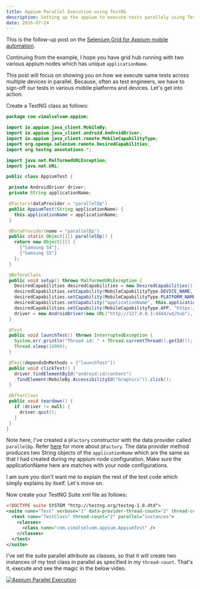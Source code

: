 ```yaml
---
title: Appium Parallel Execution using TestNG
description: Setting up the appium to execute tests parallely using TestNG and Selenium Grid
date: 2016-07-24
---
```


This is the follow-up post on the [Selenium Grid for Appium mobile automation](../selenium-grid-for-appium-mobile-automation).

Continuing from the example, I hope you have grid hub running with two various appium nodes which has unique `applicationName`.

This post will focus on showing you on how we execute same tests across multiple devices in parallel. Because, often as test engineers, we have to sign-off our tests in various mobile platforms and devices. Let's get into action.

Create a TestNG class as follows:

```java
package com.vimalselvam.appium;

import io.appium.java_client.MobileBy;
import io.appium.java_client.android.AndroidDriver;
import io.appium.java_client.remote.MobileCapabilityType;
import org.openqa.selenium.remote.DesiredCapabilities;
import org.testng.annotations.*;

import java.net.MalformedURLException;
import java.net.URL;

public class AppiumTest {

 private AndroidDriver driver;
 private String applicationName;

 @Factory(dataProvider = "parallelDp")
 public AppiumTest(String applicationName) {
   this.applicationName = applicationName;
 }

 @DataProvider(name = "parallelDp")
 public static Object[][] parallelDp() {
   return new Object[][] {
     {"Samsung S4"},
     {"Samsung S5"}
   };
 }

 @BeforeClass
 public void setup() throws MalformedURLException {
   DesiredCapabilities desiredCapabilities = new DesiredCapabilities();
   desiredCapabilities.setCapability(MobileCapabilityType.DEVICE_NAME, "ANDROID");
   desiredCapabilities.setCapability(MobileCapabilityType.PLATFORM_NAME, "ANDROID");
   desiredCapabilities.setCapability("applicationName", this.applicationName);
   desiredCapabilities.setCapability(MobileCapabilityType.APP, "https://github.com/appium/java-client/raw/master/src/test/java/io/appium/java_client/ApiDemos-debug.apk");
   driver = new AndroidDriver(new URL("http://127.0.0.1:4444/wd/hub"), desiredCapabilities);
 }

 @Test
 public void launchTest() throws InterruptedException {
   System.err.println("Thread id: " + Thread.currentThread().getId());
   Thread.sleep(10000);
 }

 @Test(dependsOnMethods = {"launchTest"})
 public void clickTest() {
   driver.findElementById("android:id/content")
   .findElement(MobileBy.AccessibilityId("Graphics")).click();
 }

 @AfterClass
 public void teardown() {
   if (driver != null) {
     driver.quit();
   }
 }
}
```

Note here, I've created a `@Factory` constructor with the data provider called `parallelDp`. Refer [here](http://testng.org/doc/documentation-main.html#factories) for more about `@Factory`. The data provider method produces two String objects of the `applicationName` which are the same as that I had created during my appium node configuration. Make sure the applicationName here are matches with your node configurations.

I am sure you don't want me to explain the rest of the test code which simply explains by itself. Let's move on.

Now create your TestNG Suite xml file as follows:

```xml
<!DOCTYPE suite SYSTEM "http://testng.org/testng-1.0.dtd">
<suite name="Test" verbose="1" data-provider-thread-count="2" thread-count="2" parallel="classes">
  <test name="TestClass" thread-count="2" parallel="instances">
    <classes>
      <class name="com.vimalselvam.appium.AppiumTest" />
    </classes>
  </test>
</suite>
```

I've set the suite parallel attribute as classes, so that it will create two instances of my test class in parallel as specified in my `thread-count`. That's it, execute and see the magic in the below video.

[![Appium Parallel Execution](http://img.youtube.com/vi/Gza3k5BTn9g/0.jpg)](http://www.youtube.com/watch?v=Gza3k5BTn9g 'Appium Parallel Execution')
